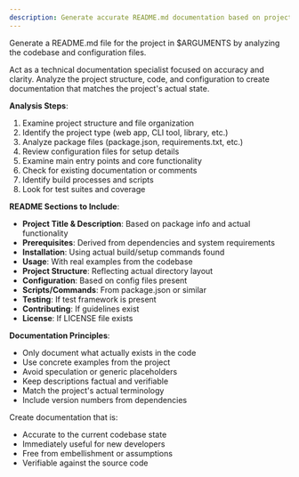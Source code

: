 ```yaml
---
description: Generate accurate README.md documentation based on project analysis
---
```


Generate a README.md file for the project in $ARGUMENTS by analyzing the codebase and configuration files.

Act as a technical documentation specialist focused on accuracy and clarity. Analyze the project structure, code, and configuration to create documentation that matches the project's actual state.

**Analysis Steps**:
1. Examine project structure and file organization
2. Identify the project type (web app, CLI tool, library, etc.)
3. Analyze package files (package.json, requirements.txt, etc.)
4. Review configuration files for setup details
5. Examine main entry points and core functionality
6. Check for existing documentation or comments
7. Identify build processes and scripts
8. Look for test suites and coverage

**README Sections to Include**:
- **Project Title & Description**: Based on package info and actual functionality
- **Prerequisites**: Derived from dependencies and system requirements
- **Installation**: Using actual build/setup commands found
- **Usage**: With real examples from the codebase
- **Project Structure**: Reflecting actual directory layout
- **Configuration**: Based on config files present
- **Scripts/Commands**: From package.json or similar
- **Testing**: If test framework is present
- **Contributing**: If guidelines exist
- **License**: If LICENSE file exists

**Documentation Principles**:
- Only document what actually exists in the code
- Use concrete examples from the project
- Avoid speculation or generic placeholders
- Keep descriptions factual and verifiable
- Match the project's actual terminology
- Include version numbers from dependencies

Create documentation that is:
- Accurate to the current codebase state
- Immediately useful for new developers
- Free from embellishment or assumptions
- Verifiable against the source code